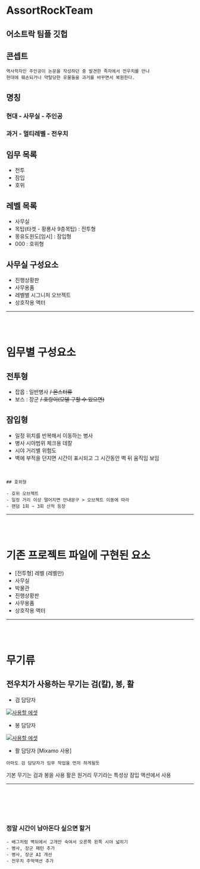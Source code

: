 # AssortRockTeam
어소트락 팀플 깃헙
---

## 콘셉트
```
역사학자인 주인공이 논문을 작성하던 중 발견한 족자에서 전우치를 만나 
현대에 훼손되거나 약탈당한 유물들을 과거를 바꾸면서 복원한다.
```

## 명칭
### 현대 - 사무실 - 주인공
### 과거 - 멀티레벨 - 전우치

## 임무 목록
- 전투 
- 잠입 
- 호위

## 레벨 목록
- 사무실
- 목탑(타겟 - 황룡사 9층목탑) : 전투형
- 몽유도원도[임시] : 잠입형
- 000 : 호위형

## 사무실 구성요소
- 진행상황판
- 사무용품
- 레벨별 시그니처 오브젝트
- 상호작용 액터

---
<br><br>

# 임무별 구성요소

## 전투형
- 잡몹 : 일반병사 ~~/ 몬스터류~~
- 보스 : 장군 ~~/ 호랑이(모델 구할 수 있으면)~~

## 잠입형
- 일정 위치를 반복해서 이동하는 병사
- 병사 시야범위 체크용 데칼
- 시야 거리별 위험도
- 벽에 부적을 던지면 시간이 표시되고 그 시간동안 벽 뒤 움직임 보임

<br>

```
## 호위형

- 호위 오브젝트
- 일정 거리 이상 떨어지면 안내문구 > 오브젝트 이동에 따라
- 랜덤 1회 ~ 3회 산적 등장
```

---
<br><br>

# 기존 프로젝트 파일에 구현된 요소
- [전투형] 레벨 (레벨만)
- 사무실
- 박물관
- 진행상황판
- 사무용품
- 상호작용 액터

---
<br><br>

# 무기류
## 전우치가 사용하는 무기는 검(칼), 봉, 활
- 검 담당자 

[![사용할 에셋](https://cdn1.epicgames.com/ue/product/Thumbnail/SwordBasicAnimation_thumb-284x284-7974ad6a6889f2926ebf42931b32735c.png?resize=1&w=300)](https://youtu.be/OE8u0wtV1Ag)

- 봉 담당자

[![사용할 에셋](https://cdn1.epicgames.com/ue/product/Thumbnail/SpearGlaiveAnimation_thumb-284x284-a51e829dae26d7ee09d483cf60223433.png?resize=1&w=300)](https://youtu.be/9kiyHn2liUI)

- 활 담당자 [Mixamo 사용]

`아마도 검 담당자가 임무 작업을 먼저 하게될듯`

기본 무기는 검과 봉을 사용
활은 원거리 무기라는 특성상 잠입 액션에서 사용


---
<br><br><br><br>

### 정말 시간이 남아돈다 싶으면 할거
```
- 배그처럼 벽뒤에서 고개만 숙여서 오른쪽 왼쪽 시야 넓히기
- 병사, 장군 패턴 추가
- 병사, 장군 AI 개선
- 전우치 주먹액션 추가
```